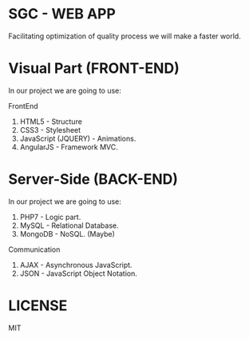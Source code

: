 # SGC - WEB APP

Facilitating optimization of quality process we will make a faster world.

# Visual Part (FRONT-END)

In our project we are going to use:

FrontEnd 

1. HTML5 - Structure
2. CSS3 - Stylesheet
3. JavaScript (JQUERY) - Animations.
4. AngularJS - Framework MVC.

# Server-Side (BACK-END)

In our project we are going to use:

1. PHP7 - Logic part.
2. MySQL - Relational Database.
3. MongoDB - NoSQL. (Maybe)

Communication
1. AJAX - Asynchronous JavaScript.
2. JSON - JavaScript Object Notation.


# LICENSE
MIT
